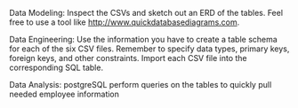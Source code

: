Data Modeling:
Inspect the CSVs and sketch out an ERD of the tables. Feel free to use a tool like http://www.quickdatabasediagrams.com.

Data Engineering:
Use the information you have to create a table schema for each of the six CSV files. Remember to specify data types, primary keys, foreign keys, and other constraints. Import each CSV file into the corresponding SQL table.

Data Analysis:
postgreSQL perform queries on the tables to quickly pull needed employee information 
